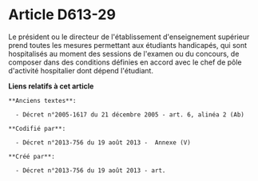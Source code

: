# Article D613-29

Le président ou le directeur de l'établissement d'enseignement supérieur prend toutes les mesures permettant aux étudiants
handicapés, qui sont hospitalisés au moment des sessions de l'examen ou du concours, de composer dans des conditions définies
en accord avec le chef de pôle d'activité hospitalier dont dépend l'étudiant.

**Liens relatifs à cet article**

	**Anciens textes**:

	  - Décret n°2005-1617 du 21 décembre 2005 - art. 6, alinéa 2 (Ab)

	**Codifié par**:

	  - Décret n°2013-756 du 19 août 2013 -  Annexe (V)

	**Créé par**:

	  - Décret n°2013-756 du 19 août 2013 - art.
